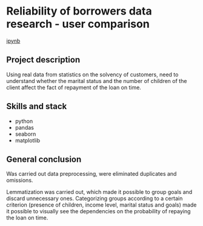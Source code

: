 # Reliability of borrowers data research - user comparison

[ipynb](https://github.com/MilkaKaplan/Portfolio/blob/research-data-analysis/Reliability%20of%20borrowers/Analysis%20of%20borrowers%20reliability.ipynb)

## Project description
Using real data from statistics on the solvency of customers, need to understand whether the marital status and the number of children of the client affect the fact of repayment of the loan on time.

## Skills and stack
* python
* pandas
* seaborn
* matplotlib

## General conclusion
Was carried out data preprocessing, were eliminated duplicates and omissions. 

Lemmatization was carried out, which made it possible to group goals and discard unnecessary ones. Categorizing groups according to a certain criterion (presence of children, income level, marital status and goals) made it possible to visually see the dependencies on the probability of repaying the loan on time.
